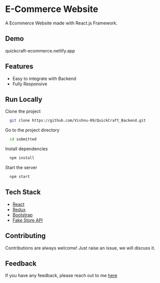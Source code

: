 # E-Commerce Website

A Ecommerce Website made with React.js Framework.


## Demo

quickcraft-ecommerce.netlify.app

## Features

- Easy to integrate with Backend
- Fully Responsive






## Run Locally

Clone the project

```bash
  git clone https://github.com/Vishnu-09/QuickCraft_Backend.git
```

Go to the project directory

```bash
  cd submitted
```

Install dependencies

```bash
  npm install
```

Start the server

```bash
  npm start
```



## Tech Stack

* [React](https://reactjs.org/)
* [Redux](https://redux.js.org/)
* [Bootstrap](https://getbootstrap.com/)
* [Fake Store API](https://fakestoreapi.com/)

## Contributing

Contributions are always welcome!
Just raise an issue, we will discuss it.


## Feedback

If you have any feedback, please reach out to me [here](https://ssahibsingh.github.io/#contact)


